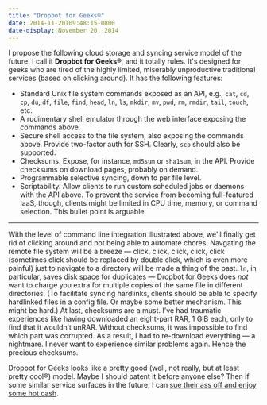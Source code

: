 ```yaml
---
title: "Dropbot for Geeks®"
date: 2014-11-20T09:48:15-0800
date-display: November 20, 2014
---
```

I propose the following cloud storage and syncing service model of the future. I call it **Dropbot for Geeks®**, and it totally rules. It's designed for geeks who are tired of the highly limited, miserably unproductive traditional services (based on clicking around). It has the following features:

* Standard Unix file system commands exposed as an API, e.g., `cat`, `cd`, `cp`, `du`, `df`, `file`, `find`, `head`, `ln`, `ls`, `mkdir`, `mv`, `pwd`, `rm`, `rmdir`, `tail`, `touch`, etc.
* A rudimentary shell emulator through the web interface exposing the commands above.
* Secure shell access to the file system, also exposing the commands above. Provide two-factor auth for SSH. Clearly, `scp` should also be supported.
* Checksums. Expose, for instance, `md5sum` or `sha1sum`, in the API. Provide checksums on download pages, probably on demand.
* Programmable selective syncing, down to per file level.
* Scriptability. Allow clients to run custom scheduled jobs or daemons with the API above. To prevent the service from becoming full-featured IaaS, though, clients might be limited in CPU time, memory, or command selection. This bullet point is arguable.

---

With the level of command line integration illustrated above, we'll finally get rid of clicking around and not being able to automate chores. Navgating the remote file system will be a breeze — click, click, click, click, click (sometimes click should be replaced by double click, which is even more painful) just to navigate to a directory will be made a thing of the past. `ln`, in particular, saves disk space for duplicates — Dropbot for Geeks does *not* want to charge you extra for multiple copies of the same file in different directories. (To facilitate syncing hardlinks, clients should be able to specify hardlinked files in a config file. Or maybe some better mechanism. This might be hard.) At last, checksums are a must. I’ve had traumatic experiences like having downloaded an eight-part RAR, 1 GiB each, only to find that it wouldn’t unRAR. Without checksums, it was impossible to find which part was corrupted. As a result, I had to re-download everything — a nightmare. I never want to experience similar problems again. Hence the precious checksums.

Dropbot for Geeks looks like a pretty good (well, not really, but at least pretty cool®) model. Maybe I should patent it before anyone else? Then if some similar service surfaces in the future, I can [sue their ass off and enjoy some hot cash](http://arstechnica.com/tech-policy/2014/11/jury-apple-must-pay-23-6m-for-old-pager-patents/).
